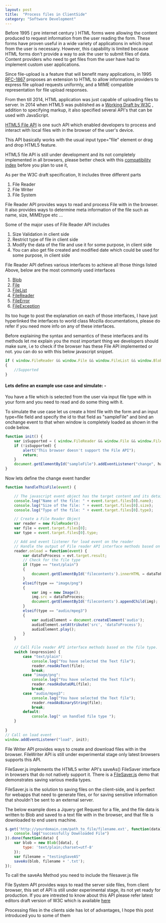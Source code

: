 ```yaml
---
layout: post
title:  "Process files in ClientSide"
category: "Software Development"
---
```

Before 1995 ( pre internet century ) HTML forms were allowing the content produced to request information from the user reading the form. These forms have proven useful in a wide variety of applications in which input from the user is necessary. However, this capability is limited because HTML forms don't provide a way to ask the user to submit files of data. Content providers who need to get files from the user have had to implement custom user applications.

Since file-upload is a feature that will benefit many applications, in 1995 [RFC-1867](https://tools.ietf.org/html/rfc1867) proposes an extension to HTML to allow information providers to express file upload requests uniformly, and a MIME compatible representation for file upload responses.

From then till 2014, HTML application was just capable of uploading files to server. In 2014 when HTML5 was published as a [Working Draft by W3C](http://www.w3.org/TR/html5/) , addition to specifying markup, it also specified several API's that can be used with JavaScript.

[HTML5 File API](http://www.w3.org/TR/FileAPI/) is one such API which enabled developers to process and interact with local files with in the browser of the user's device.

This API basically works with the usual input type="file" element or drag and drop HTML5 feature.

HTML5 file API is still under development and its not completely implemented in all browsers, please better check with this [compatibility index](http://caniuse.com/#feat=fileapi) before you plan to use it,

As per the W3C draft specification, It includes three different parts

1.  File Reader
2.  File Writer
3.  File System

File Reader API provides ways to read and process File with in the browser. It also provides ways to determine meta information of the file such as name, size, MIMEtype etc ...

Some of the major uses of File Reader API includes

1.  Size Validation in client side
2.  Restrict type of file in client side
3.  Modify the data of the file and use it for some purpose, in client side
4.  You can also get file created and modified date which could be used for some purpose, in client side

File Reader API defines various interfaces to achieve all those things listed Above, below are the most commonly used interfaces

1.  [Blob](https://developer.mozilla.org/en-US/docs/Web/API/Blob)
2.  [File](https://developer.mozilla.org/en-US/docs/Web/API/File)
3.  [FileList](https://developer.mozilla.org/en-US/docs/Web/API/FileList)
4.  [FileReader](https://developer.mozilla.org/en-US/docs/Web/API/FileReader)
5.  [FileError](https://developer.mozilla.org/en-US/docs/Web/API/FileError)
6.  [FileException](#)

Its too huge to post the explanation on each of those interfaces, I have just hyperlinked the interfaces to world class Mozilla documentations, please do refer if you need more info on any of these interfaces.

Before explaining the syntax and semantics of these interfaces and its methods let me explain you the most important thing we developers should make sure, i.e to check if the browser has these File API implemented or not. you can do so with this below javascript snippet.

```js
if ( window.FileReader && window.File && window.FileList && window.Blob )
{
    //Supported
}
```

#### Lets define an example use case and simulate: -

You have a file which is selected from the user via input file type with in your form and you need to read and do some thing with it.

To simulate the use case let us create a html file with the form and an input type=file field and specify the id to that field as "sampleFile" and bind an onchange event to that when window is completely loaded as shown in the code below.

```js
function init() {
    var isSupported = ( window.FileReader && window.File && window.FileList && window.Blob )
    if (!isSupported) {
        alert("This browser doesn't support the File API");
        return;
    }
    document.getElementById("sampleFile").addEventListener("change", handleThisFile);
}
```


Now lets define the change event handler

```js
function handleThisFile(event) {

    // The javascript event object has the target content and its details
    console.log("Name of the file: " + event.target.files[0].name);
    console.log("Size of the file: " + event.target.files[0].size);
    console.log("Type of the file: " + event.target.files[0].type);

    // Create a File Reader Object
    var reader = new FileReader();
    var file = event.target.files[0];
    var type = event.target.files[0].type;

    // Add and event listener for load event on the reader
    // Handle the output of File reader API interface methods based on the type
    reader.onload = function(event) {
        var dataToProcess = evt.target.result;
        // Check for the file type
        if (type == "text/plain") 
        {
            document.getElementById('filecontents').innerHTML = dataToProcess;
        } 
        elseif(type == "image/png") 
        {
            var img = new Image();
            img.src = dataToProcess;
            document.getElementById('filecontents').appendChild(img);
        }  
        elseif(type == "audio/mpeg3")
        {
            var audioElement = document.createElement('audio');
            audioElement.setAttribute('src', 'dataToProcess');
            audioElement.play();
        } 
    }

    // Call File reader API interface methods based on the file type.
    switch (expression) {
        case "text/plain":
            console.log("You have selected the Text file");
            reader.readAsText(file);
            break;
        case "image/png":
            console.log("You have selected the Text file");
            reader.readAsDataURL(file);
            break;
        case "audio/mpeg3":
            console.log("You have selected the Text file");
            reader.readAsBinaryString(file);
            break;
        default:
            console.log(" un handled file type ");
    }
    
}
// Call on load event
window.addEventListener("load", init);
```
File Writer API provides ways to create and download files with in the browser. FileWriter API is still under experimental stage only latest browsers supports this API.

FileSaver.js implements the HTML5 writer API's saveAs() FileSaver interface in browsers that do not natively support it. There is a [FileSaver.js](http://eligrey.com/demos/FileSaver.js/) demo that demonstrates saving various media types.

FileSaver.js is the solution to saving files on the client-side, and is perfect for webapps that need to generate files, or for saving sensitive information that shouldn't be sent to an external server.

The below example does a Jquery get Request for a file, and the file data is written to Blob and saved to a text file with in the browser, and that file is downloaded to end users machine.

```js
$.get('http://yourdomain.com/path_to_file/filename.ext', function(data) {
    console.log("successfully Downloaded File")
}).done(function(data) {
    var blob = new Blob([data], {
        type: 'text/plain;charset=utf-8'
    });
    var filename = "testingSaveAS"
    saveAs(blob, filename + '.txt');
});
```

To call the saveAs Method you need to include the filesaver.js file

File System API provides ways to read the server side files, from client browser, this set of API is still under experimental stage, its not yet ready for production. If you are intrested to know about this API please refer latest editors draft version of W3C which is available [here](http://dev.w3.org/2009/dap/file-system/file-dir-sys.html)

Processing files in the clients side has lot of advantages, I hope this post introduced you to some of them